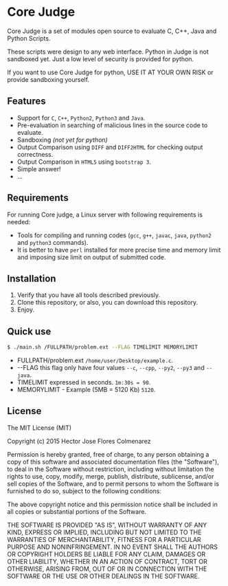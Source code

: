 # Core Judge

Core Judge is a set of modules open source to evaluate C, C++, Java and Python Scripts. 

These scripts were design to any web interface. Python in Judge is not sandboxed yet. Just a low level of security is provided for python.

If you want to use Core Judge for python, USE IT AT YOUR OWN RISK or provide sandboxing yourself.


## Features

  * Support for `C`, `C++`, `Python2`, `Python3` and `Java`.
  * Pre-evaluation in searching of malicious lines in the source code to evaluate.
  * Sandboxing _(not yet for python)_
  * Output Comparison using `DIFF` and `DIFF2HTML` for checking output correctness.
  * Output Comparison in `HTML5` using `bootstrap 3`.
  * Simple answer!
  * ...

## Requirements

For running Core judge, a Linux server with following requirements is needed:

  * Tools for compiling and running codes (`gcc`, `g++`, `javac`, `java`, `python2` and `python3` commands).
  * It is better to have `perl` installed for more precise time and memory limit and imposing size limit on output of submitted code.

## Installation

  1. Verify that you have all tools described previously.
  2. Clone this repository, or also, you can download this repository.
  3. Enjoy.

## Quick use

```sh
$ ./main.sh /FULLPATH/problem.ext --FLAG TIMELIMIT MEMORYLIMIT
```

* FULLPATH/problem.ext `/home/user/Desktop/example.c`.
* --FLAG this flag only have four values `--c`, `--cpp`, `--py2`, `--py3` and `--java`.
* TIMELIMIT expressed in seconds. `1m:30s = 90`.
* MEMORYLIMIT - Example (5MB = 5120 Kb) `5120`.

## License

The MIT License (MIT)

Copyright (c) 2015 Hector Jose Flores Colmenarez

Permission is hereby granted, free of charge, to any person obtaining a copy
of this software and associated documentation files (the "Software"), to deal
in the Software without restriction, including without limitation the rights
to use, copy, modify, merge, publish, distribute, sublicense, and/or sell
copies of the Software, and to permit persons to whom the Software is
furnished to do so, subject to the following conditions:

The above copyright notice and this permission notice shall be included in
all copies or substantial portions of the Software.

THE SOFTWARE IS PROVIDED "AS IS", WITHOUT WARRANTY OF ANY KIND, EXPRESS OR
IMPLIED, INCLUDING BUT NOT LIMITED TO THE WARRANTIES OF MERCHANTABILITY,
FITNESS FOR A PARTICULAR PURPOSE AND NONINFRINGEMENT. IN NO EVENT SHALL THE
AUTHORS OR COPYRIGHT HOLDERS BE LIABLE FOR ANY CLAIM, DAMAGES OR OTHER
LIABILITY, WHETHER IN AN ACTION OF CONTRACT, TORT OR OTHERWISE, ARISING FROM,
OUT OF OR IN CONNECTION WITH THE SOFTWARE OR THE USE OR OTHER DEALINGS IN
THE SOFTWARE.
